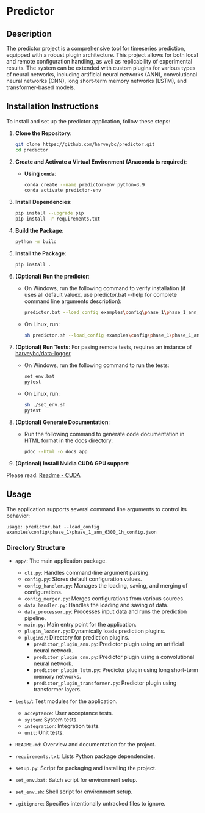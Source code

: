 
# Predictor

## Description

The predictor project is a comprehensive tool for timeseries prediction, equipped with a robust plugin architecture. This project allows for both local and remote configuration handling, as well as replicability of experimental results. The system can be extended with custom plugins for various types of neural networks, including artificial neural networks (ANN), convolutional neural networks (CNN), long short-term memory networks (LSTM), and transformer-based models.

## Installation Instructions

To install and set up the predictor application, follow these steps:

1. **Clone the Repository**:
    ```bash
    git clone https://github.com/harveybc/predictor.git
    cd predictor
    ```

2. **Create and Activate a Virtual Environment (Anaconda is required)**:

    - **Using `conda`**:
        ```bash
        conda create --name predictor-env python=3.9
        conda activate predictor-env
        ```

3. **Install Dependencies**:
    ```bash
    pip install --upgrade pip
    pip install -r requirements.txt
    ```

4. **Build the Package**:
    ```bash
    python -m build
    ```

5. **Install the Package**:
    ```bash
    pip install .
    ```

6. **(Optional) Run the predictor**:
    - On Windows, run the following command to verify installation (it uses all default valuex, use predictor.bat --help for complete command line arguments description):
        ```bash
        predictor.bat --load_config examples\config\phase_1\phase_1_ann_6300_1h_config.json
        ```

    - On Linux, run:
        ```bash
        sh predictor.sh --load_config examples\config\phase_1\phase_1_ann_6300_1h_config.json
        ```

7. **(Optional) Run Tests**:
For pasing remote tests, requires an instance of [harveybc/data-logger](https://github.com/harveybc/data-logger)
    - On Windows, run the following command to run the tests:
        ```bash
        set_env.bat
        pytest
        ```

    - On Linux, run:
        ```bash
        sh ./set_env.sh
        pytest
        ```

8. **(Optional) Generate Documentation**:
    - Run the following command to generate code documentation in HTML format in the docs directory:
        ```bash
        pdoc --html -o docs app
        ```
9. **(Optional) Install Nvidia CUDA GPU support**:

Please read: [Readme - CUDA](https://github.com/harveybc/predictor/blob/master/README_CUDA.md)

## Usage

The application supports several command line arguments to control its behavior:

```
usage: predictor.bat --load_config examples\config\phase_1\phase_1_ann_6300_1h_config.json
```

### Directory Structure

- `app/`: The main application package.
  - `cli.py`: Handles command-line argument parsing.
  - `config.py`: Stores default configuration values.
  - `config_handler.py`: Manages the loading, saving, and merging of configurations.
  - `config_merger.py`: Merges configurations from various sources.
  - `data_handler.py`: Handles the loading and saving of data.
  - `data_processor.py`: Processes input data and runs the prediction pipeline.
  - `main.py`: Main entry point for the application.
  - `plugin_loader.py`: Dynamically loads prediction plugins.
  - `plugins/`: Directory for prediction plugins.
    - `predictor_plugin_ann.py`: Predictor plugin using an artificial neural network.
    - `predictor_plugin_cnn.py`: Predictor plugin using a convolutional neural network.
    - `predictor_plugin_lstm.py`: Predictor plugin using long short-term memory networks.
    - `predictor_plugin_transformer.py`: Predictor plugin using transformer layers.

- `tests/`: Test modules for the application.
  - `acceptance`: User acceptance tests.
  - `system`: System tests.
  - `integration`: Integration tests.
  - `unit`: Unit tests.

- `README.md`: Overview and documentation for the project.
- `requirements.txt`: Lists Python package dependencies.
- `setup.py`: Script for packaging and installing the project.
- `set_env.bat`: Batch script for environment setup.
- `set_env.sh`: Shell script for environment setup.
- `.gitignore`: Specifies intentionally untracked files to ignore.
